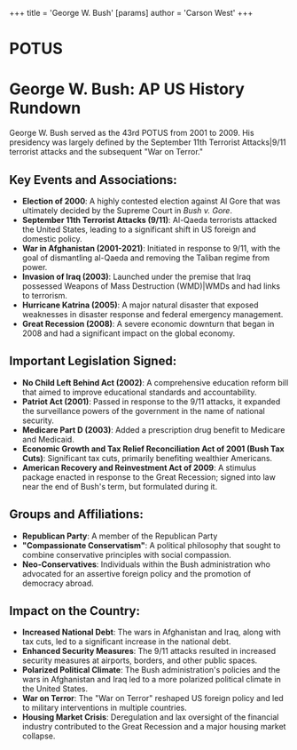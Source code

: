 +++
 title = 'George W. Bush'
[params]
	author = 'Carson West'
+++
# POTUS
# George W. Bush: AP US History Rundown

George W. Bush served as the 43rd POTUS from 2001 to 2009. His presidency was largely defined by the September 11th Terrorist Attacks|9/11 terrorist attacks and the subsequent "War on Terror."

## Key Events and Associations:

*   **Election of 2000**: A highly contested election against Al Gore that was ultimately decided by the Supreme Court in *Bush v. Gore*.
*   **September 11th Terrorist Attacks (9/11)**: Al-Qaeda terrorists attacked the United States, leading to a significant shift in US foreign and domestic policy.
*   **War in Afghanistan (2001-2021)**: Initiated in response to 9/11, with the goal of dismantling al-Qaeda and removing the Taliban regime from power.
*   **Invasion of Iraq (2003)**: Launched under the premise that Iraq possessed Weapons of Mass Destruction (WMD)|WMDs and had links to terrorism.
*   **Hurricane Katrina (2005)**: A major natural disaster that exposed weaknesses in disaster response and federal emergency management.
*   **Great Recession (2008)**: A severe economic downturn that began in 2008 and had a significant impact on the global economy.

## Important Legislation Signed:

*   **No Child Left Behind Act (2002)**: A comprehensive education reform bill that aimed to improve educational standards and accountability.
*   **Patriot Act (2001)**: Passed in response to the 9/11 attacks, it expanded the surveillance powers of the government in the name of national security.
*   **Medicare Part D (2003)**: Added a prescription drug benefit to Medicare and Medicaid.
*   **Economic Growth and Tax Relief Reconciliation Act of 2001 (Bush Tax Cuts)**: Significant tax cuts, primarily benefiting wealthier Americans.
*   **American Recovery and Reinvestment Act of 2009**: A stimulus package enacted in response to the Great Recession; signed into law near the end of Bush's term, but formulated during it.

## Groups and Affiliations:

*   **Republican Party**: A member of the Republican Party
*   **"Compassionate Conservatism"**: A political philosophy that sought to combine conservative principles with social compassion.
*   **Neo-Conservatives**: Individuals within the Bush administration who advocated for an assertive foreign policy and the promotion of democracy abroad.

## Impact on the Country:

*   **Increased National Debt**: The wars in Afghanistan and Iraq, along with tax cuts, led to a significant increase in the national debt.
*   **Enhanced Security Measures**: The 9/11 attacks resulted in increased security measures at airports, borders, and other public spaces.
*   **Polarized Political Climate**: The Bush administration's policies and the wars in Afghanistan and Iraq led to a more polarized political climate in the United States.
*   **War on Terror**: The "War on Terror" reshaped US foreign policy and led to military interventions in multiple countries.
*   **Housing Market Crisis**: Deregulation and lax oversight of the financial industry contributed to the Great Recession and a major housing market collapse.
